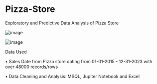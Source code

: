 # Pizza-Store
Exploratory and Predictive Data Analysis of Pizza Store

![image](https://github.com/dominique2001gh/Pizza-Store/assets/32249419/5453f94d-7ab1-4bb8-a08c-6e9e83483b18)

![image](https://github.com/dominique2001gh/Pizza-Store/assets/32249419/2f42b025-c52c-4d98-bd11-243754d04324)


<p>Data Used</p>
<p>•	Sales Date from Pizza store dating from  01-01-2015 - 12-31-2023 with over 48000 records/rows<p></p>
•	Data Cleaning and Analysis: MSQL, Jupiter Notebook and Excel
